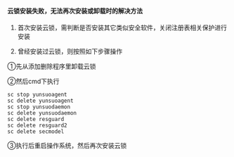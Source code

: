 #### 云锁安装失败，无法再次安装或卸载时的解决方法

1.  首次安装云锁，需判断是否安装其它类似安全软件，关闭注册表相关保护进行安装

2.  曾经安装过云锁，则按照如下步骤操作

 ①先从添加删除程序里卸载云锁

 ②然后cmd下执行
<pre><code>sc stop yunsuoagent
sc delete yunsuoagent
sc stop yunsuodaemon
sc delete yunsuodaemon
sc delete resguard
sc delete resguard2
sc delete secmodel</code></pre>
③执行后重启操作系统，然后再次安装云锁